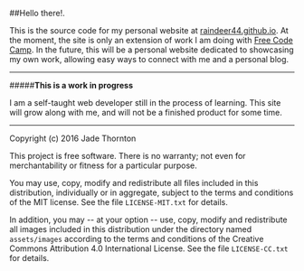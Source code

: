 ##Hello there!.

This is the source code for my personal website at [raindeer44.github.io](raindeer44.github.io). At the moment, the site is only an extension of work I am doing with [Free Code Camp](freecodecamp.com). In the future, this will be a personal
website dedicated to showcasing my own work, allowing easy ways to connect with me and a personal blog.

---

#####**This is a work in progress**

I am a self-taught web developer still in the process of learning. This site will grow along with me, and will not be a finished
product for some time. 

---

Copyright (c) 2016 Jade Thornton

This project is free software.  There is no warranty; not even for
merchantability or fitness for a particular purpose.

You may use, copy, modify and redistribute all files included in this
distribution, individually or in aggregate, subject to the terms and conditions
of the MIT license.  See the file `LICENSE-MIT.txt` for details.

In addition, you may -- at your option -- use, copy, modify and redistribute all
images included in this distribution under the directory named `assets/images`
according to the terms and conditions of the Creative Commons Attribution 4.0
International License.  See the file `LICENSE-CC.txt` for details.

